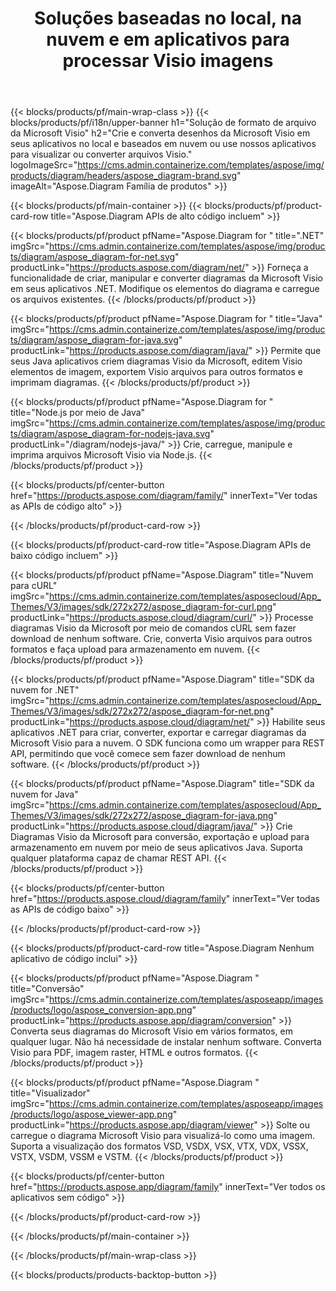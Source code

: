 ﻿---
title: Soluções baseadas no local, na nuvem e em aplicativos para processar Visio imagens 
weight: 1110
url: /pt/
description: Crie, processe e converta desenhos da Microsoft Visio por meio de APIs High Code ou SDKs baseados em nuvem. Ou use nossos aplicativos de plataforma cruzada para visualizar ou converter Visio arquivos.
---
{{< blocks/products/pf/main-wrap-class >}}
{{< blocks/products/pf/i18n/upper-banner h1="Solução de formato de arquivo da Microsoft Visio" h2="Crie e converta desenhos da Microsoft Visio em seus aplicativos no local e baseados em nuvem ou use nossos aplicativos para visualizar ou converter arquivos Visio." logoImageSrc="https://cms.admin.containerize.com/templates/aspose/img/products/diagram/headers/aspose_diagram-brand.svg" imageAlt="Aspose.Diagram Família de produtos" >}}

{{< blocks/products/pf/main-container >}}
{{< blocks/products/pf/product-card-row title="Aspose.Diagram APIs de alto código incluem" >}}

{{< blocks/products/pf/product pfName="Aspose.Diagram for " title=".NET" imgSrc="https://cms.admin.containerize.com/templates/aspose/img/products/diagram/aspose_diagram-for-net.svg" productLink="https://products.aspose.com/diagram/net/" >}}
Forneça a funcionalidade de criar, manipular e converter diagramas da Microsoft Visio em seus aplicativos .NET. Modifique os elementos do diagrama e carregue os arquivos existentes.
{{< /blocks/products/pf/product >}}

{{< blocks/products/pf/product pfName="Aspose.Diagram for " title="Java" imgSrc="https://cms.admin.containerize.com/templates/aspose/img/products/diagram/aspose_diagram-for-java.svg" productLink="https://products.aspose.com/diagram/java/" >}}
Permite que seus Java aplicativos criem diagramas Visio da Microsoft, editem Visio elementos de imagem, exportem Visio arquivos para outros formatos e imprimam diagramas.
{{< /blocks/products/pf/product >}}

{{< blocks/products/pf/product pfName="Aspose.Diagram for " title="Node.js por meio de Java" imgSrc="https://cms.admin.containerize.com/templates/aspose/img/products/diagram/aspose_diagram-for-nodejs-java.svg" productLink="/diagram/nodejs-java/" >}}
Crie, carregue, manipule e imprima arquivos Microsoft Visio via Node.js.
{{< /blocks/products/pf/product >}}

{{< blocks/products/pf/center-button href="https://products.aspose.com/diagram/family/" innerText="Ver todas as APIs de código alto" >}}

{{< /blocks/products/pf/product-card-row >}}

{{< blocks/products/pf/product-card-row title="Aspose.Diagram APIs de baixo código incluem" >}}

{{< blocks/products/pf/product pfName="Aspose.Diagram" title="Nuvem para cURL" imgSrc="https://cms.admin.containerize.com/templates/asposecloud/App_Themes/V3/images/sdk/272x272/aspose_diagram-for-curl.png" productLink="https://products.aspose.cloud/diagram/curl/" >}}
Processe diagramas Visio da Microsoft por meio de comandos cURL sem fazer download de nenhum software. Crie, converta Visio arquivos para outros formatos e faça upload para armazenamento em nuvem.
{{< /blocks/products/pf/product >}}

{{< blocks/products/pf/product pfName="Aspose.Diagram" title="SDK da nuvem for .NET" imgSrc="https://cms.admin.containerize.com/templates/asposecloud/App_Themes/V3/images/sdk/272x272/aspose_diagram-for-net.png" productLink="https://products.aspose.cloud/diagram/net/" >}}
Habilite seus aplicativos .NET para criar, converter, exportar e carregar diagramas da Microsoft Visio para a nuvem. O SDK funciona como um wrapper para REST API, permitindo que você comece sem fazer download de nenhum software.
{{< /blocks/products/pf/product >}}

{{< blocks/products/pf/product pfName="Aspose.Diagram" title="SDK da nuvem for Java" imgSrc="https://cms.admin.containerize.com/templates/asposecloud/App_Themes/V3/images/sdk/272x272/aspose_diagram-for-java.png" productLink="https://products.aspose.cloud/diagram/java/" >}}
Crie Diagramas Visio da Microsoft para conversão, exportação e upload para armazenamento em nuvem por meio de seus aplicativos Java. Suporta qualquer plataforma capaz de chamar REST API.
{{< /blocks/products/pf/product >}}

{{< blocks/products/pf/center-button href="https://products.aspose.cloud/diagram/family" innerText="Ver todas as APIs de código baixo" >}}

{{< /blocks/products/pf/product-card-row >}}

{{< blocks/products/pf/product-card-row title="Aspose.Diagram Nenhum aplicativo de código inclui" >}}

{{< blocks/products/pf/product pfName="Aspose.Diagram " title="Conversão" imgSrc="https://cms.admin.containerize.com/templates/asposeapp/images/products/logo/aspose_conversion-app.png" productLink="https://products.aspose.app/diagram/conversion" >}}
Converta seus diagramas do Microsoft Visio em vários formatos, em qualquer lugar. Não há necessidade de instalar nenhum software. Converta Visio para PDF, imagem raster, HTML e outros formatos.
{{< /blocks/products/pf/product >}}

{{< blocks/products/pf/product pfName="Aspose.Diagram " title="Visualizador" imgSrc="https://cms.admin.containerize.com/templates/asposeapp/images/products/logo/aspose_viewer-app.png" productLink="https://products.aspose.app/diagram/viewer" >}}
Solte ou carregue o diagrama Microsoft Visio para visualizá-lo como uma imagem. Suporta a visualização dos formatos VSD, VSDX, VSX, VTX, VDX, VSSX, VSTX, VSDM, VSSM e VSTM.
{{< /blocks/products/pf/product >}}

{{< blocks/products/pf/center-button href="https://products.aspose.app/diagram/family" innerText="Ver todos os aplicativos sem código" >}}

{{< /blocks/products/pf/product-card-row >}}

{{< /blocks/products/pf/main-container >}}


{{< /blocks/products/pf/main-wrap-class >}}

{{< blocks/products/products-backtop-button >}}